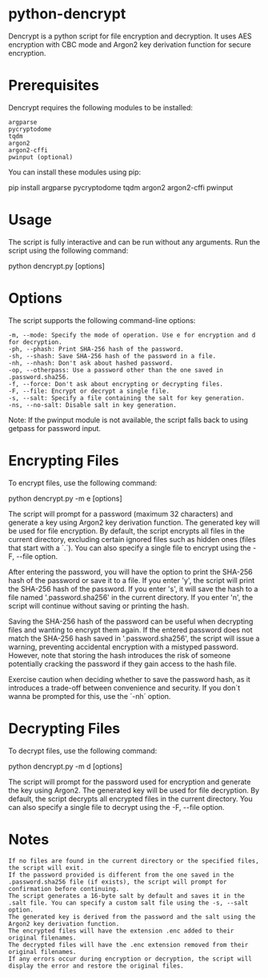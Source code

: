 # python-dencrypt
Dencrypt is a python script for file encryption and decryption. It uses AES encryption with CBC mode and Argon2 key derivation function for secure encryption.



# Prerequisites

Dencrypt requires the following modules to be installed:

    argparse
    pycryptodome
    tqdm
    argon2
    argon2-cffi
    pwinput (optional)

You can install these modules using pip:

pip install argparse pycryptodome tqdm argon2 argon2-cffi pwinput



# Usage

The script is fully interactive and can be run without any arguments. Run the script using the following command:

python dencrypt.py [options]



# Options

The script supports the following command-line options:

    -m, --mode: Specify the mode of operation. Use e for encryption and d for decryption.
    -ph, --phash: Print SHA-256 hash of the password.
    -sh, --shash: Save SHA-256 hash of the password in a file.
    -nh, --nhash: Don't ask about hashed password.
    -op, --otherpass: Use a password other than the one saved in .password.sha256.
    -f, --force: Don't ask about encrypting or decrypting files.
    -F, --file: Encrypt or decrypt a single file.
    -s, --salt: Specify a file containing the salt for key generation.
    -ns, --no-salt: Disable salt in key generation.

Note: If the pwinput module is not available, the script falls back to using getpass for password input.


# Encrypting Files

To encrypt files, use the following command:

python dencrypt.py -m e [options]

The script will prompt for a password (maximum 32 characters) and generate a key using Argon2 key derivation function. The generated key will be used for file encryption. By default, the script encrypts all files in the current directory, excluding certain ignored files such as hidden ones (files that start with a ´.´). You can also specify a single file to encrypt using the -F, --file option.

After entering the password, you will have the option to print the SHA-256 hash of the password or save it to a file. If you enter 'y', the script will print the SHA-256 hash of the password. If you enter 's', it will save the hash to a file named '.password.sha256' in the current directory. If you enter 'n', the script will continue without saving or printing the hash.

Saving the SHA-256 hash of the password can be useful when decrypting files and wanting to encrypt them again. If the entered password does not match the SHA-256 hash saved in '.password.sha256', the script will issue a warning, preventing accidental encryption with a mistyped password. However, note that storing the hash introduces the risk of someone potentially cracking the password if they gain access to the hash file.

Exercise caution when deciding whether to save the password hash, as it introduces a trade-off between convenience and security. If you don´t wanna be prompted for this, use the ´-nh´ option.



# Decrypting Files

To decrypt files, use the following command:

python dencrypt.py -m d [options]

The script will prompt for the password used for encryption and generate the key using Argon2. The generated key will be used for file decryption. By default, the script decrypts all encrypted files in the current directory. You can also specify a single file to decrypt using the -F, --file option.



# Notes

    If no files are found in the current directory or the specified files, the script will exit.
    If the password provided is different from the one saved in the .password.sha256 file (if exists), the script will prompt for confirmation before continuing.
    The script generates a 16-byte salt by default and saves it in the .salt file. You can specify a custom salt file using the -s, --salt option.
    The generated key is derived from the password and the salt using the Argon2 key derivation function.
    The encrypted files will have the extension .enc added to their original filenames.
    The decrypted files will have the .enc extension removed from their original filenames.
    If any errors occur during encryption or decryption, the script will display the error and restore the original files.
